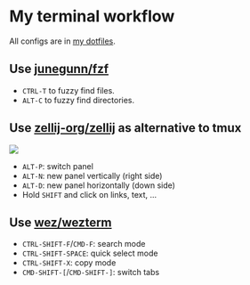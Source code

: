 # My terminal workflow

All configs are in [my dotfiles](https://github.com/haunt98/dotfiles).

## Use [junegunn/fzf](https://github.com/junegunn/fzf)

- `CTRL-T` to fuzzy find files.
- `ALT-C` to fuzzy find directories.

## Use [zellij-org/zellij](https://github.com/zellij-org/zellij) as alternative to tmux

![](https://zellij.dev/documentation/img/overview-status-tab-2.png)

- `ALT-P`: switch panel
- `ALT-N`: new panel vertically (right side)
- `ALT-D`: new panel horizontally (down side)
- Hold `SHIFT` and click on links, text, ...

## Use [wez/wezterm](https://github.com/wez/wezterm)

- `CTRL-SHIFT-F`/`CMD-F`: search mode
- `CTRL-SHIFT-SPACE`: quick select mode
- `CTRL-SHIFT-X`: copy mode
- `CMD-SHIFT-[`/`CMD-SHIFT-]`: switch tabs
